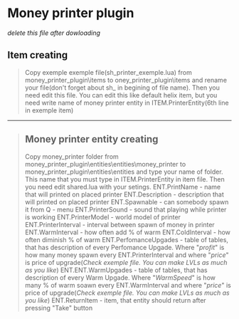 # Money printer plugin
_delete this file after dowloading_

## Item creating
>Copy exemple exemple file(sh_printer_exemple.lua) from money_printer_plugin\items to oney_printer_plugin\items and rename your file(don't forget about sh_ in begining of file name). Then you need edit this file. You can edit this like default helix item, but you need write name of money printer entity in ITEM.PrinterEntity(6th line in exemple item)
***
>## Money printer entity creating
>Copy money_printer folder from money_printer_plugin\entities\entities\money_printer to money_printer_plugin\entities\entities and type your name of folder. This name that you must type in ITEM.PrinterEntity in item file.
>Then you need edit shared.lua with your setings.
>ENT.PrintName - name that will printed on placed printer
>ENT.Description - description that will printed on placed printer
>ENT.Spawnable - can somebody spawn it from Q - menu
>ENT.PrinterSound - sound that playing while printer is working
>ENT.PrinterModel - world model of printer
>ENT.PrinterInterval - interval between spawn of money in printer
>ENT.WarmInterval - how often add % of warm
>ENT.ColdInterval - how often diminish % of warm
>ENT.PerfomanceUpgades - table of tables, that has description of every Perfomance Upgade. Where "_profit_" is how many money spawn every ENT.PrinterInterval and where "_price_" is price of upgrade(_Check exemple file. You can make LVLs as much as you like_)
>ENT.ENT.WarmUpgades - table of tables, that has description of every Warm Upgade. Where "_WarmSpeed_" is how many % of warm soawn every ENT.WarmInterval and where "_price_" is price of upgrade(_Check exemple file. You can make LVLs as much as you like_)
>ENT.ReturnItem - item, that entity should return after pressing "Take" button
